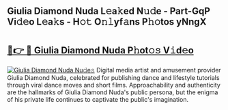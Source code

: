 ## Giulia Diamond Nuda L𝚎a𝚔ed N𝚞𝚍e - Part-GqP Vi𝚍𝚎o L𝚎a𝚔s - H𝚘𝚝 O𝚗𝚕yf𝚊ns P𝚑𝚘tos yNngX

# <h2><a href="http://kfa7dn.oniu.top/?m=Giulia+Diamond+Nuda">🔗👉 🔴 Giulia Diamond Nuda P𝚑ot𝚘𝚜 V𝚒d𝚎o</a></h2>

[![Giulia Diamond Nuda Nu𝚍e𝚜](https://i.imgur.com/0qMVB7G.gif)](http://kfa7dn.oniu.top/?m=Giulia+Diamond+Nuda)
Digital media artist and amusement provider Giulia Diamond Nuda, celebrated for publishing dance and lifestyle tutorials through viral dance moves and short films. Approachability and authenticity are the hallmarks of Giulia Diamond Nuda's public persona, but the enigma of his private life continues to captivate the public's imagination.  
